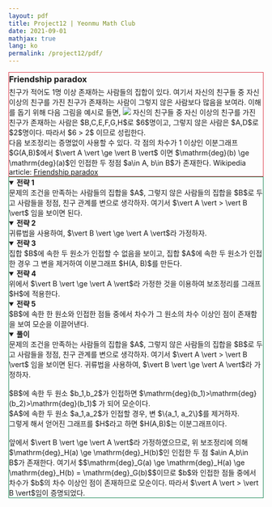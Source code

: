 ```yaml
---
layout: pdf
title: Project12 | Yeonmu Math Club
date: 2021-09-01
mathjax: true
lang: ko
permalink: /project12/pdf/
---
```

<div id="accordion">
  <div id="collapseOne" class="collapse show" data-bs-parent="#accordion">
    <div class="card-body" style="border: 1px solid rgb(220, 53, 69);">
     <h3 style="margin: 0.2em 0 0.3em 0;">Friendship paradox</h3>
     <redbox style="margin: 0.5em 0 1.2em 0;">친구가 적어도 1명 이상 존재하는 사람들의 집합이 있다. 여기서 자신의 친구들 중 자신 이상의 친구를 가진 친구가 존재하는 사람이 그렇지 않은 사람보다 많음을 보여라.</redbox>
      이해를 돕기 위해 다음 그림을 예시로 들면,<span class="image right" style="width: 16%">
      <img src="{{ site.url }}{{ site.baseurl }}/images/post/Friendship.png"></span>
      자신의 친구들 중 자신 이상의 친구를 가진 친구가 존재하는 사람은 $B,C,E,F,G,H$로 $6$명이고, 그렇지 않은 사람은 $A,D$로 $2$명이다. 따라서 $6 > 2$ 이므로 성립한다.<br>
      다음 보조정리는 증명없이 사용할 수 있다. 
      <orangebox style="margin: 0.5em 0 1.2em 0;">각 점의 차수가 1 이상인 이분그래프 $G(A,B)$에서 $\vert A \vert \ge \vert B \vert$ 이면 $\mathrm{deg}(b) \ge \mathrm{deg}(a)$인 인접한 두 정점 $a\in A, b\in B$가 존재한다. </orangebox>
     Wikipedia article: <a href="https://en.wikipedia.org/wiki/Friendship_paradox" target="_blank">Friendship paradox</a>
    </div>
  </div>
  <div id="collapseTwo" class="collapse show" data-bs-parent="#accordion">
    <div class="card-body" style="border: 1px solid rgb(25, 135, 84);">
      <greenbox><details open><summary><b>전략 1</b></summary>문제의 조건을 만족하는 사람들의 집합을 $A$, 그렇지 않은 사람들의 집합을 $B$로 두고 사람들을 정점, 친구 관계를 변으로 생각하자. 여기서 $\vert A \vert > \vert B \vert$ 임을 보이면 된다. </details></greenbox>
      <greenbox><details open><summary><b>전략 2</b></summary>귀류법을 사용하여, $\vert B \vert \ge \vert A \vert$라 가정하자. </details></greenbox>
      <greenbox><details open><summary><b>전략 3</b></summary>집합 $B$에 속한 두 원소가 인접할 수 없음을 보이고, 집합 $A$에 속한 두 원소가 인접한 경우 그 변을 제거하여 이분그래프 $H(A, B)$를 만든다. </details></greenbox>
      <greenbox><details open><summary><b>전략 4</b></summary>위에서 $\vert B \vert \ge \vert A \vert$라 가정한 것을 이용하여 보조정리를 그래프 $H$에 적용한다. </details></greenbox>
      <greenbox><details open><summary><b>전략 5</b></summary>$B$에 속한 한 원소와 인접한 점들 중에서 차수가 그 원소의 차수 이상인 점이 존재함을 보여 모순을 이끌어낸다.  </details></greenbox>
      <purplebox><details open><summary><b>풀이</b></summary>문제의 조건을 만족하는 사람들의 집합을 $A$, 그렇지 않은 사람들의 집합을 $B$로 두고 사람들을 정점, 친구 관계를 변으로 생각하자. 여기서  $\vert A \vert > \vert B \vert$ 임을 보이면 된다. 귀류법을 사용하여, $\vert B \vert \ge \vert A \vert$라 가정하자. <br><br>
        $B$에 속한 두 원소 $b_1,b_2$가 인접하면  $\mathrm{deg⁡}(b_1)>\mathrm{deg⁡}(b_2)>\mathrm{deg}⁡(b_1)$ 가 되어 모순이다.<br>$A$에 속한 두 원소 $a_1,a_2$가 인접할 경우, 변 $\{a_1, a_2\}$를 제거하자. <br>
        그렇게 해서 얻어진 그래프를 $H$라고 하면 $H(A,B)$는 이분그래프이다. <br><br>
        앞에서 $\vert B \vert \ge \vert A \vert$라 가정하였으므로, 위 보조정리에 의해 $\mathrm{deg}_H(a) \ge \mathrm{deg}_H(b)$인 인접한 두 점 $a\in A,b\in B$가 존재한다. 여기서 $$\mathrm{deg}_G(a) \ge \mathrm{deg}_H(a) \ge \mathrm{deg}_H(b) = \mathrm{deg}_G(b)$$이므로 $b$와 인접한 점들 중에서 차수가 $b$의 차수 이상인 점이 존재하므로 모순이다. 따라서 $\vert A \vert > \vert B \vert$임이 증명되었다. 
      </details></purplebox>
    </div>  
  </div>
</div>
